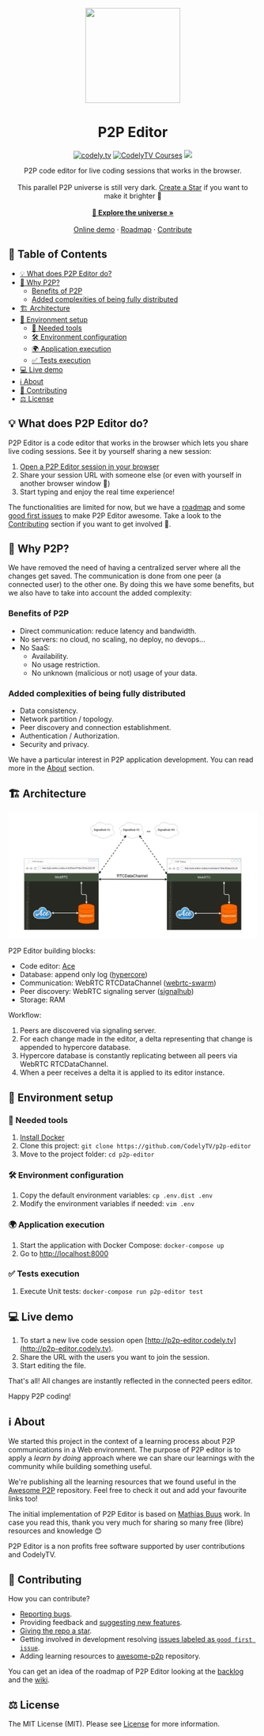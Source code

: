 <!-- LOGO -->
<p align="center">
  <a href="http://codely.tv">
    <img src="https://codely.tv/wp-content/uploads/2016/05/cropped-logo-codelyTV.png" width="192px" height="192px"/>
  </a>
</p>

<!-- TITLE -->
<h1 align="center">
  P2P Editor
</h1>

<!-- BADGES -->
<p align="center">
    <a href="https://github.com/CodelyTV"><img src="https://img.shields.io/badge/CodelyTV-OS-green.svg?style=flat-square" alt="codely.tv"/></a>
    <a href="http://pro.codely.tv"><img src="https://img.shields.io/badge/CodelyTV-PRO-black.svg?style=flat-square" alt="CodelyTV Courses"/></a>
    <a href="https://travis-ci.com/CodelyTV/p2p-editor"><img src="https://travis-ci.com/CodelyTV/p2p-editor.svg?branch=master"/></a>
</p>

<!-- SUMMARY -->
<p align="center">
  P2P code editor for live coding sessions that works in the browser.
  <br />
  <br />
  This parallel P2P universe is still very dark. <a href="https://github.com/CodelyTV/p2p-editor/stargazers"> Create a Star</a> if you want to make it brighter  🌟
  <br />
  <br />
  <a href="#table-of-contents"><strong>🚀 Explore the universe »</strong></a>
  <br />
  <br />
  <a href="http://p2p-editor.codely.tv">Online demo</a>
  ·
  <a href="https://github.com/CodelyTV/p2p-editor/wiki">Roadmap</a>
  ·
  <a href="#-contributing">Contribute</a>
</p>

<!-- TABLE OF CONTENTS -->
## 📜 Table of Contents

- [💡 What does P2P Editor do?](#-what-does-p2p-editor-do)
- [🤔 Why P2P?](#-why-p2p)
  - [Benefits of P2P](#benefits-of-p2p)
  - [Added complexities of being fully distributed](#added-complexities-of-being-fully-distributed)
- [🏗️ Architecture](#-architecture)
- [🚀 Environment setup](#-environment-setup)
  - [🐳 Needed tools](#-needed-tools)
  - [🛠️ Environment configuration](#-environment-configuration)
  - [🌍 Application execution](#-application-execution)
  - [✅ Tests execution](#-tests-execution)
- [💻 Live demo](#-live-demo)
- [ℹ️ About](#-about)
- [🤝 Contributing](#-contributing)
- [⚖️ License](#-license)

## 💡 What does P2P Editor do?

P2P Editor is a code editor that works in the browser which lets you share live coding sessions. See it by yourself sharing a new session:

1. [Open a P2P Editor session in your browser](http://p2p-editor.codely.tv)
2. Share your session URL with someone else (or even with yourself in another browser window 😬)
3. Start typing and enjoy the real time experience!

The functionalities are limited for now, but we have a [roadmap](https://github.com/CodelyTV/p2p-editor/wiki) and some [good first issues](https://github.com/CodelyTV/p2p-editor/issues?q=is%3Aissue+is%3Aopen+sort%3Aupdated-desc+label%3A%22good+first+issue%22) to make P2P Editor awesome. Take a look to the [Contributing](#-contributing) section if you want to get involved 🙌. 

## 🤔 Why P2P?

We have removed the need of having a centralized server where all the changes get saved. The communication is done from one peer (a connected user) to the other one. By doing this we have some benefits, but we also have to take into account the added complexity:

### Benefits of P2P

- Direct communication: reduce latency and bandwidth.
- No servers: no cloud, no scaling, no deploy, no devops...
- No SaaS:
  - Availability.
  - No usage restriction.
  - No unknown (malicious or not) usage of your data.

### Added complexities of being fully distributed

- Data consistency.
- Network partition / topology.
- Peer discovery and connection establishment.
- Authentication / Authorization.
- Security and privacy.

We have a particular interest in P2P application development. You can read more in the [About](#-about) section.

## 🏗️ Architecture

![Architecture Diagram](assets/architecture_diagram.jpg)

P2P Editor building blocks:
- Code editor: [Ace](https://github.com/ajaxorg/ace)
- Database: append only log ([hypercore](https://github.com/mafintosh/hypercore))
- Communication: WebRTC RTCDataChannel ([webrtc-swarm](https://github.com/mafintosh/webrtc-swarm))
- Peer discovery: WebRTC signaling server ([signalhub](https://github.com/mafintosh/signalhub))
- Storage: RAM

Workflow:

1. Peers are discovered via signaling server.
2. For each change made in the editor, a delta representing that change is appended to hypercore database.
3. Hypercore database is constantly replicating between all peers via WebRTC RTCDataChannel.
4. When a peer receives a delta it is applied to its editor instance.

## 🚀 Environment setup

### 🐳 Needed tools

1. [Install Docker](https://www.docker.com/get-started) 
2. Clone this project: `git clone https://github.com/CodelyTV/p2p-editor`
3. Move to the project folder: `cd p2p-editor`

### 🛠️ Environment configuration

1. Copy the default environment variables: `cp .env.dist .env`
2. Modify the environment variables if needed: `vim .env`

### 🌍 Application execution

1. Start the application with Docker Compose: `docker-compose up`
2. Go to [http://localhost:8000](http://localhost:8000)

### ✅ Tests execution

1. Execute Unit tests: `docker-compose run p2p-editor test`

## 💻 Live demo

1. To start a new live code session open [http://p2p-editor.codely.tv](http://p2p-editor.codely.tv).
2. Share the URL with the users you want to join the session.
3. Start editing the file.
 
That's all! All changes are instantly reflected in the connected peers editor.

Happy P2P coding!

## ℹ️ About

We started this project in the context of a learning process about P2P communications in a  Web environment. The purpose of P2P editor is to apply a _learn by doing_ approach where we can share our learnings with the community while building something useful.

We're publishing all the learning resources that we found useful in the [Awesome P2P](https://github.com/CodelyTV/awesome-p2p) repository. Feel free to check it out and add your favourite links too!

The initial implementation of P2P Editor is based on [Mathias Buus](https://github.com/mafintosh) work. In case you read this, thank you very much for sharing so many free (libre) resources and knowledge 😊

P2P Editor is a non profits free software supported by user contributions and CodelyTV.

## 🤝 Contributing

How you can contribute?
- [Reporting bugs](https://github.com/CodelyTV/p2p-editor/issues/new).
- Providing feedback and [suggesting new features](https://github.com/CodelyTV/p2p-editor/issues/new).
- [Giving the repo a star](https://github.com/CodelyTV/p2p-editor/stargazers).
- Getting involved in development resolving [issues labeled as `good first issue`](https://github.com/CodelyTV/p2p-editor/issues?q=is%3Aopen+is%3Aissue+label%3A%22good+first+issue%22).
- Adding learning resources to [awesome-p2p]("https://github.com/CodelyTV/awesome-p2p) repository.

You can get an idea of the roadmap of P2P Editor looking at the [backlog](https://github.com/CodelyTV/p2p-editor/issues) and the [wiki](https://github.com/CodelyTV/p2p-editor/wiki).

## ⚖️ License

The MIT License (MIT). Please see [License](LICENSE) for more information.
